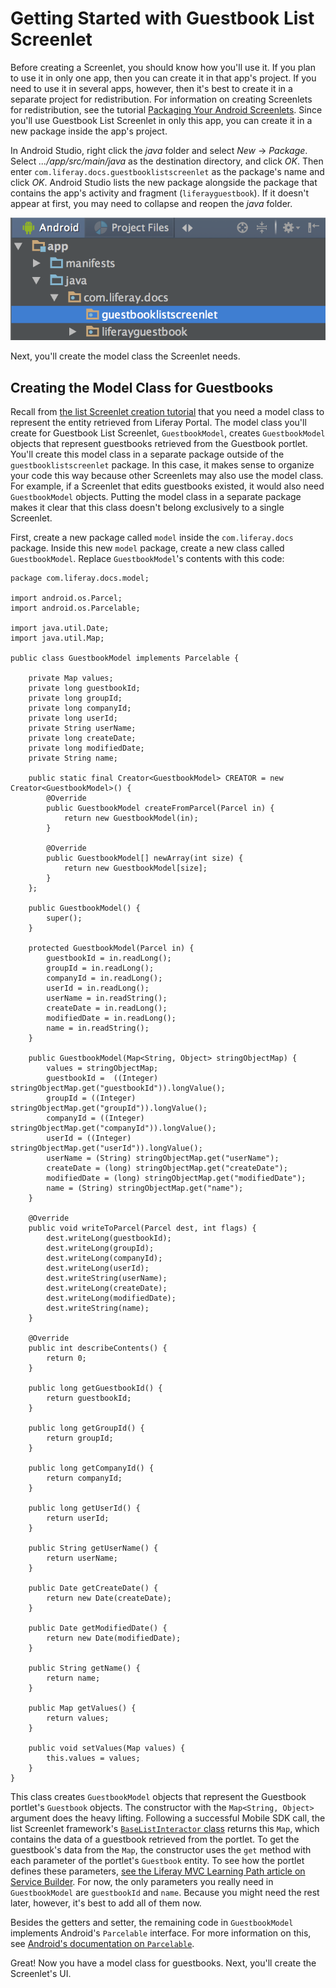# Getting Started with Guestbook List Screenlet [](id=getting-started-with-guestbook-list-screenlet)

Before creating a Screenlet, you should know how you'll use it. If you plan to 
use it in only one app, then you can create it in that app's project. If you 
need to use it in several apps, however, then it's best to create it in a 
separate project for redistribution. For information on creating Screenlets for 
redistribution, see the tutorial 
[Packaging Your Android Screenlets](/develop/tutorials/-/knowledge_base/7-0/packaging-your-android-screenlets). 
Since you'll use Guestbook List Screenlet in only this app, you can create it in 
a new package inside the app's project. 

In Android Studio, right click the *java* folder and select *New* &rarr; 
*Package*. Select *.../app/src/main/java* as the destination directory, and 
click *OK*. Then enter `com.liferay.docs.guestbooklistscreenlet` as the 
package's name and click *OK*. Android Studio lists the new package alongside 
the package that contains the app's activity and fragment (`liferayguestbook`). 
If it doesn't appear at first, you may need to collapse and reopen the *java* 
folder. 

![Figure 1: Guestbook List Screenlet's new package is highlighted.](../../../images/android-guestbooks-screenlet-package.png)

Next, you'll create the model class the Screenlet needs. 

## Creating the Model Class for Guestbooks [](id=creating-the-model-class-for-guestbooks)

Recall from 
[the list Screenlet creation tutorial](/develop/tutorials/-/knowledge_base/7-0/creating-android-list-screenlets#creating-the-model-class) 
that you need a model class to represent the entity retrieved from Liferay
Portal. The model class you'll create for Guestbook List Screenlet,
`GuestbookModel`, creates `GuestbookModel` objects that represent guestbooks
retrieved from the Guestbook portlet. You'll create this model class in a
separate package outside of the `guestbooklistscreenlet` package. In this case,
it makes sense to organize your code this way because other Screenlets may also
use the model class. For example, if a Screenlet that edits guestbooks existed,
it would also need `GuestbookModel` objects. Putting the model class in a
separate package makes it clear that this class doesn't belong exclusively to a
single Screenlet. 

First, create a new package called `model` inside the `com.liferay.docs` 
package. Inside this new `model` package, create a new class called 
`GuestbookModel`. Replace `GuestbookModel`'s contents with this code: 

    package com.liferay.docs.model;

    import android.os.Parcel;
    import android.os.Parcelable;

    import java.util.Date;
    import java.util.Map;

    public class GuestbookModel implements Parcelable {

        private Map values;
        private long guestbookId;
        private long groupId;
        private long companyId;
        private long userId;
        private String userName;
        private long createDate;
        private long modifiedDate;
        private String name;

        public static final Creator<GuestbookModel> CREATOR = new Creator<GuestbookModel>() {
            @Override
            public GuestbookModel createFromParcel(Parcel in) {
                return new GuestbookModel(in);
            }

            @Override
            public GuestbookModel[] newArray(int size) {
                return new GuestbookModel[size];
            }
        };

        public GuestbookModel() {
            super();
        }

        protected GuestbookModel(Parcel in) {
            guestbookId = in.readLong();
            groupId = in.readLong();
            companyId = in.readLong();
            userId = in.readLong();
            userName = in.readString();
            createDate = in.readLong();
            modifiedDate = in.readLong();
            name = in.readString();
        }

        public GuestbookModel(Map<String, Object> stringObjectMap) {
            values = stringObjectMap;
            guestbookId =  ((Integer) stringObjectMap.get("guestbookId")).longValue();
            groupId = ((Integer) stringObjectMap.get("groupId")).longValue();
            companyId = ((Integer) stringObjectMap.get("companyId")).longValue();
            userId = ((Integer) stringObjectMap.get("userId")).longValue();
            userName = (String) stringObjectMap.get("userName");
            createDate = (long) stringObjectMap.get("createDate");
            modifiedDate = (long) stringObjectMap.get("modifiedDate");
            name = (String) stringObjectMap.get("name");
        }

        @Override
        public void writeToParcel(Parcel dest, int flags) {
            dest.writeLong(guestbookId);
            dest.writeLong(groupId);
            dest.writeLong(companyId);
            dest.writeLong(userId);
            dest.writeString(userName);
            dest.writeLong(createDate);
            dest.writeLong(modifiedDate);
            dest.writeString(name);
        }

        @Override
        public int describeContents() {
            return 0;
        }

        public long getGuestbookId() {
            return guestbookId;
        }

        public long getGroupId() {
            return groupId;
        }

        public long getCompanyId() {
            return companyId;
        }

        public long getUserId() {
            return userId;
        }

        public String getUserName() {
            return userName;
        }

        public Date getCreateDate() {
            return new Date(createDate);
        }

        public Date getModifiedDate() {
            return new Date(modifiedDate);
        }

        public String getName() {
            return name;
        }

        public Map getValues() {
            return values;
        }

        public void setValues(Map values) {
            this.values = values;
        }
    }

This class creates `GuestbookModel` objects that represent the Guestbook 
portlet's `Guestbook` objects. The constructor with the `Map<String, Object>` 
argument does the heavy lifting. Following a successful Mobile SDK call, the 
list Screenlet framework's 
[`BaseListInteractor` class](https://github.com/liferay/liferay-screens/blob/2.1.0/android/library/src/main/java/com/liferay/mobile/screens/base/list/interactor/BaseListInteractor.java) 
returns this `Map`, which contains the data of a guestbook retrieved from the 
portlet. To get the guestbook's data from the `Map`, the constructor uses the 
`get` method with each parameter of the portlet's `Guestbook` entity. To see how 
the portlet defines these parameters, 
[see the Liferay MVC Learning Path article on Service Builder](/develop/tutorials/-/knowledge_base/6-2/using-service-builder-to-generate-a-persistence-fr). 
For now, the only parameters you really need in `GuestbookModel` are 
`guestbookId` and `name`. Because you might need the rest later, however, it's 
best to add all of them now. 

Besides the getters and setter, the remaining code in `GuestbookModel` 
implements Android's `Parcelable` interface. For more information on this, see 
[Android's documentation on `Parcelable`](https://developer.android.com/reference/android/os/Parcelable.html). 

Great! Now you have a model class for guestbooks. Next, you'll create the 
Screenlet's UI. 
